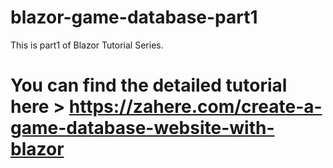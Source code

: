 # blazor-game-database-part1
This is part1 of Blazor Tutorial Series.

# You can find the detailed tutorial here > https://zahere.com/create-a-game-database-website-with-blazor
